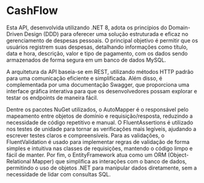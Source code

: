 # CashFlow
Esta API, desenvolvida utilizando .NET 8, adota os princípios do Domain-Driven Design (DDD) para oferecer uma solução estruturada e eficaz no gerenciamento de despesas pessoais. O principal objetivo é permitir que os usuários registrem suas despesas, detalhando informações como título, data e hora, descrição, valor e tipo de pagamento, com os dados sendo armazenados de forma segura em um banco de dados MySQL.

A arquitetura da API baseia-se em REST, utilizando métodos HTTP padrão para uma comunicação eficiente e simplificada. Além disso, é complementada por uma documentação Swagger, que proporciona uma interface gráfica interativa para que os desenvolvedores possam explorar e testar os endpoints de maneira fácil.

Dentre os pacotes NuGet utilizados, o AutoMapper é o responsável pelo mapeamento entre objetos de domínio e requisição/resposta, reduzindo a necessidade de código repetitivo e manual. O FluentAssertions é utilizado nos testes de unidade para tornar as verificações mais legíveis, ajudando a escrever testes claros e compreensíveis. Para as validações, o FluentValidation é usado para implementar regras de validação de forma simples e intuitiva nas classes de requisições, mantendo o código limpo e fácil de manter. Por fim, o EntityFramework atua como um ORM (Object-Relational Mapper) que simplifica as interações com o banco de dados, permitindo o uso de objetos .NET para manipular dados diretamente, sem a necessidade de lidar com consultas SQL.
